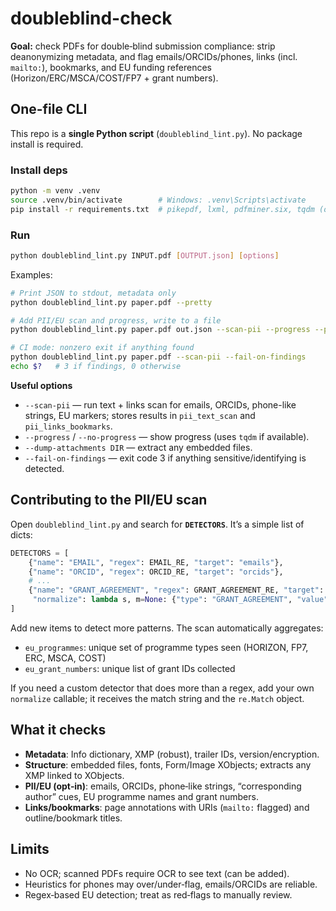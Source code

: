 # doubleblind-check
**Goal:** check PDFs for double‑blind submission compliance: strip deanonymizing metadata, and flag emails/ORCIDs/phones, links (incl. `mailto:`), bookmarks, and EU funding references (Horizon/ERC/MSCA/COST/FP7 + grant numbers).

## One-file CLI

This repo is a **single Python script** (`doubleblind_lint.py`). No package install is required.

### Install deps

```bash
python -m venv .venv
source .venv/bin/activate        # Windows: .venv\Scripts\activate
pip install -r requirements.txt  # pikepdf, lxml, pdfminer.six, tqdm (optional)
```

### Run

```bash
python doubleblind_lint.py INPUT.pdf [OUTPUT.json] [options]
```

Examples:
```bash
# Print JSON to stdout, metadata only
python doubleblind_lint.py paper.pdf --pretty

# Add PII/EU scan and progress, write to a file
python doubleblind_lint.py paper.pdf out.json --scan-pii --progress --pretty

# CI mode: nonzero exit if anything found
python doubleblind_lint.py paper.pdf --scan-pii --fail-on-findings
echo $?   # 3 if findings, 0 otherwise
```

**Useful options**
- `--scan-pii` — run text + links scan for emails, ORCIDs, phone-like strings, EU markers; stores results in `pii_text_scan` and `pii_links_bookmarks`.
- `--progress` / `--no-progress` — show progress (uses `tqdm` if available).
- `--dump-attachments DIR` — extract any embedded files.
- `--fail-on-findings` — exit code 3 if anything sensitive/identifying is detected.

## Contributing to the PII/EU scan

Open `doubleblind_lint.py` and search for **`DETECTORS`**. It’s a simple list of dicts:

```python
DETECTORS = [
    {"name": "EMAIL", "regex": EMAIL_RE, "target": "emails"},
    {"name": "ORCID", "regex": ORCID_RE, "target": "orcids"},
    # ...
    {"name": "GRANT_AGREEMENT", "regex": GRANT_AGREEMENT_RE, "target": "eu_markers",
     "normalize": lambda s, m=None: {"type": "GRANT_AGREEMENT", "value": s, "grant_no": (m.group(2) if m else None)}},
]
```

Add new items to detect more patterns. The scan automatically aggregates:
- `eu_programmes`: unique set of programme types seen (HORIZON, FP7, ERC, MSCA, COST)
- `eu_grant_numbers`: unique list of grant IDs collected

If you need a custom detector that does more than a regex, add your own `normalize` callable; it receives the match string and the `re.Match` object.

## What it checks

- **Metadata**: Info dictionary, XMP (robust), trailer IDs, version/encryption.
- **Structure**: embedded files, fonts, Form/Image XObjects; extracts any XMP linked to XObjects.
- **PII/EU (opt‑in)**: emails, ORCIDs, phone‑like strings, “corresponding author” cues, EU programme names and grant numbers.
- **Links/bookmarks**: page annotations with URIs (`mailto:` flagged) and outline/bookmark titles.

## Limits

- No OCR; scanned PDFs require OCR to see text (can be added).
- Heuristics for phones may over/under‑flag, emails/ORCIDs are reliable.
- Regex‑based EU detection; treat as red‑flags to manually review.



